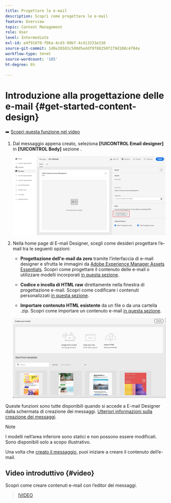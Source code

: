 ```yaml
---
title: Progettare le e-mail
description: Scopri come progettare le e-mail
feature: Overview
topic: Content Management
role: User
level: Intermediate
exl-id: e4f91870-f06a-4cd3-98b7-4c413233e310
source-git-commit: 1d0e28583c500d5eddf9f88250f279d188c4784a
workflow-type: tm+mt
source-wordcount: '185'
ht-degree: 6%

---
```


# Introduzione alla progettazione delle e-mail {#get-started-content-design}

➡️ [Scopri questa funzione nel video](#video)

1. Dal messaggio appena creato, seleziona **[!UICONTROL Email designer]** in **[!UICONTROL Body]** sezione .

   ![](assets/import-html_1.png)

1. Nella home page di E-mail Designer, scegli come desideri progettare l’e-mail tra le seguenti opzioni:

   * **Progettazione dell&#39;e-mail da zero** tramite l’interfaccia di e-mail designer e sfrutta le immagini da [Adobe Experience Manager Assets Essentials](assets-essentials.md). Scopri come progettare il contenuto delle e-mail o utilizzare modelli incorporati [in questa sezione](create-email-content.md).

   * **Codice o incolla di HTML raw** direttamente nella finestra di progettazione e-mail. Scopri come codificare i contenuti personalizzati [in questa sezione](code-content.md).

   * **Importare contenuto HTML esistente** da un file o da una cartella .zip. Scopri come importare un contenuto e-mail [in questa sezione](existing-content.md).

   ![](assets/email_designer_25.png)

Queste funzioni sono tutte disponibili quando si accede a E-mail Designer dalla schermata di creazione dei messaggi. [Ulteriori informazioni sulla creazione dei messaggi](../messages/get-started-content.md).

>[!NOTE]
>
>I modelli nell’area inferiore sono statici e non possono essere modificati. Sono disponibili solo a scopo illustrativo.
>
>Una volta che [creato il messaggio](../messages/get-started-content.md), puoi iniziare a creare il contenuto dell’e-mail.

## Video introduttivo {#video}

Scopri come creare contenuti e-mail con l’editor dei messaggi.

>[!VIDEO](https://video.tv.adobe.com/v/334150?quality=12)